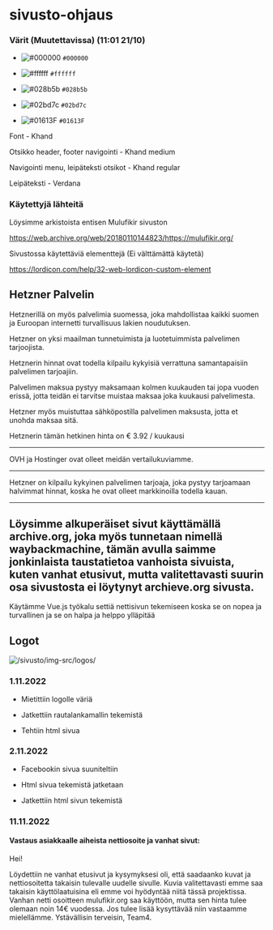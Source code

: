 # sivusto-ohjaus

### Värit (Muutettavissa) (11:01 21/10)

- ![#000000](https://placehold.co/15x15/000000/000000.png) `#000000`

- ![#ffffff](https://placehold.co/15x15/ffffff/ffffff.png) `#ffffff`

- ![#028b5b](https://placehold.co/15x15/028b5b/028b5b.png) `#028b5b`

- ![#02bd7c](https://placehold.co/15x15/02bd7c/02bd7c.png) `#02bd7c`

- ![#01613F](https://placehold.co/15x15/01613F/01613F.png) `#01613F`

Font - Khand

Otsikko header, footer navigointi - Khand medium

Navigointi menu, leipäteksti otsikot - Khand regular

Leipäteksti -  Verdana

### Käytettyjä lähteitä

Löysimme arkistoista entisen Mulufikir sivuston

https://web.archive.org/web/20180110144823/https://mulufikir.org/

Sivustossa käytettäviä elementtejä (Ei välttämättä käytetä)

https://lordicon.com/help/32-web-lordicon-custom-element

Hetzner Palvelin
------- 
Hetznerillä on myös palvelimia suomessa, joka mahdollistaa kaikki suomen ja Euroopan internetti turvallisuus lakien noudutuksen. 

Hetzner on yksi maailman tunnetuimista ja luotetuimmista palvelimen tarjoojista.

Hetznerin hinnat ovat todella kilpailu kykyisiä verrattuna samantapaisiin palvelimen tarjoajiin. 

Palvelimen maksua pystyy maksamaan kolmen kuukauden tai jopa vuoden erissä, jotta teidän ei tarvitse muistaa maksaa joka kuukausi palvelimesta. 

Hetzner myös muistuttaa sähköpostilla palvelimen maksusta, jotta et unohda maksaa sitä. 

Hetznerin tämän hetkinen hinta on € 3.92 / kuukausi

------- 

OVH ja Hostinger ovat olleet meidän vertailukuviamme. 


------ 

Hetzner on kilpailu kykyinen palvelimen tarjoaja, joka pystyy tarjoamaan halvimmat hinnat, koska he ovat olleet markkinoilla todella kauan. 

------ 

Löysimme alkuperäiset sivut käyttämällä archive.org, joka myös tunnetaan nimellä waybackmachine, tämän avulla saimme jonkinlaista taustatietoa vanhoista sivuista, kuten vanhat etusivut, mutta valitettavasti suurin osa sivustosta ei löytynyt archieve.org sivusta.
------

Käytämme Vue.js työkalu settiä nettisivun tekemiseen koska se on nopea ja turvallinen ja se on halpa ja helppo ylläpitää

## Logot

![/sivusto/img-src/logos/](/sivusto/img-src/logos/)

### 1.11.2022
- Mietittiin logolle väriä

- Jatkettiin rautalankamallin tekemistä

- Tehtiin html sivua

### 2.11.2022
- Facebookin sivua suuniteltiin

- Html sivua tekemistä jatketaan

- Jatkettiin html sivun tekemistä

### 11.11.2022
#### Vastaus asiakkaalle aiheista nettiosoite ja vanhat sivut:

Hei! 

Löydettiin ne vanhat etusivut ja kysymyksesi oli, että saadaanko kuvat ja nettiosoitetta takaisin tulevalle uudelle sivulle. Kuvia valitettavasti emme saa    takaisin käyttölaatuisina eli emme voi hyödyntää niitä tässä projektissa. 
Vanhan netti osoitteen mulufikir.org saa käyttöön, mutta sen hinta tulee olemaan noin 14€ vuodessa.
Jos tulee lisää kysyttävää niin vastaamme mielellämme.
Ystävällisin terveisin, Team4.


